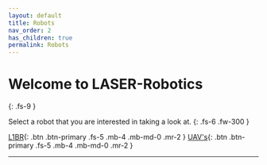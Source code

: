 ```yaml
---
layout: default
title: Robots
nav_order: 2
has_children: true
permalink: Robots
---
```


# Welcome to LASER-Robotics
{: .fs-9 }

Select a robot that you are interested in taking a look at.
{: .fs-6 .fw-300 }

[L1BR](https://laser-robotics.github.io/Robots/L1BR){: .btn .btn-primary .fs-5 .mb-4 .mb-md-0 .mr-2 } [UAV's](https://github.com/LASER-Robotics/Robots/UAV's){: .btn .btn-primary .fs-5 .mb-4 .mb-md-0 .mr-2 }

--- 